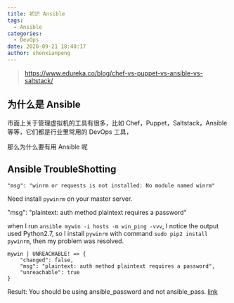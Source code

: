 ```yaml
---
title: 初识 Ansible
tags:
  - Ansible
categories:
  - DevOps
date: 2020-09-21 18:40:17
author: shenxianpeng
---
```


> https://www.edureka.co/blog/chef-vs-puppet-vs-ansible-vs-saltstack/

## 为什么是 Ansible

市面上关于管理虚拟机的工具有很多，比如 Chef，Puppet，Saltstack，Ansible 等等，它们都是行业里常用的 DevOps 工具，

那么为什么要有用 Ansible 呢

## Ansible TroubleShotting

`"msg": "winrm or requests is not installed: No module named winrm"` 

Need install `pywinrm` on your master server. 

"msg": "plaintext: auth method plaintext requires a password"

when I run `ansible mywin -i hosts -m win_ping -vvv`, I notice the output used Python2.7, so I install `pywinrm` with command `sudo pip2 install pywinrm`, then my problem was resolved.

```
mywin | UNREACHABLE! => {
    "changed": false, 
    "msg": "plaintext: auth method plaintext requires a password", 
    "unreachable": true
}
```

Result: You should be using ansible_password and not ansible_pass. [link](https://github.com/ansible/ansible/issues/16858#issuecomment-250908554)

